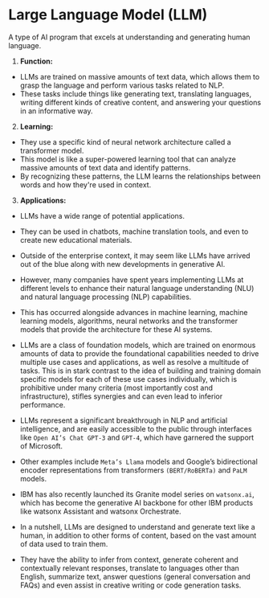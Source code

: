 # **Large Language Model (LLM)**

A type of AI program that excels at understanding and generating human language. 

1. **Function:**
* LLMs are trained on massive amounts of text data, which allows them to grasp the language and perform various tasks related to NLP.
* These tasks include things like generating text, translating languages, writing different kinds of creative content, and answering your questions in an informative way.

2. **Learning:**
- They use a specific kind of neural network architecture called a transformer model.
- This model is like a super-powered learning tool that can analyze massive amounts of text data and identify patterns.
- By recognizing these patterns, the LLM learns the relationships between words and how they're used in context.

3. **Applications:**
- LLMs have a wide range of potential applications.
- They can be used in chatbots, machine translation tools, and even to create new educational materials.

- Outside of the enterprise context, it may seem like LLMs have arrived out of the blue along with new developments in generative AI.
- However, many companies have spent years implementing LLMs at different levels to enhance their natural language understanding (NLU) and natural language processing (NLP) capabilities.
- This has occurred alongside advances in machine learning, machine learning models, algorithms, neural networks and the transformer models that provide the architecture for these AI systems.

- LLMs are a class of foundation models, which are trained on enormous amounts of data to provide the foundational capabilities needed to drive multiple use cases and applications, as well as resolve a multitude of tasks. This is in stark contrast to the idea of building and training domain specific models for each of these use cases individually, which is prohibitive under many criteria (most importantly cost and infrastructure), stifles synergies and can even lead to inferior performance.

- LLMs represent a significant breakthrough in NLP and artificial intelligence, and are easily accessible to the public through interfaces like `Open AI’s Chat GPT-3` and `GPT-4`, which have garnered the support of Microsoft.
- Other examples include `Meta’s Llama` models and Google’s bidirectional encoder representations from transformers `(BERT/RoBERTa)` and `PaLM` models.
- IBM has also recently launched its Granite model series on `watsonx.ai`, which has become the generative AI backbone for other IBM products like watsonx Assistant and watsonx Orchestrate. 

- In a nutshell, LLMs are designed to understand and generate text like a human, in addition to other forms of content, based on the vast amount of data used to train them.
- They have the ability to infer from context, generate coherent and contextually relevant responses, translate to languages other than English, summarize text, answer questions (general conversation and FAQs) and even assist in creative writing or code generation tasks. 
